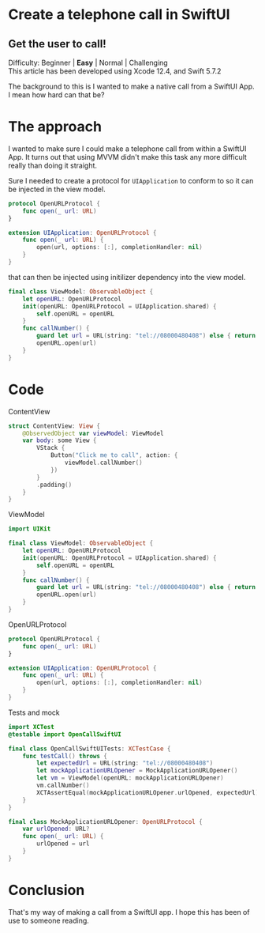 # Create a telephone call in SwiftUI
## Get the user to call!

Difficulty: Beginner | **Easy** | Normal | Challenging<br/>
This article has been developed using Xcode 12.4, and Swift 5.7.2

The background to this is I wanted to make a native call from a SwiftUI App. I mean how hard can that be?

# The approach
I wanted to make sure I could make a telephone call from within a SwiftUI App. It turns out that using MVVM didn't make this task any more difficult really than doing it straight.

Sure I needed to create a protocol for `UIApplication` to conform to so it can be injected in the view model.

```swift
protocol OpenURLProtocol {
    func open(_ url: URL)
}

extension UIApplication: OpenURLProtocol {
    func open(_ url: URL) {
        open(url, options: [:], completionHandler: nil)
    }
}
```

that can then be injected using initilizer dependency into the view model.

```swift
final class ViewModel: ObservableObject {
    let openURL: OpenURLProtocol
    init(openURL: OpenURLProtocol = UIApplication.shared) {
        self.openURL = openURL
    }
    func callNumber() {
        guard let url = URL(string: "tel://08000480408") else { return }
        openURL.open(url)
    }
}
```

# Code
ContentView
```swift
struct ContentView: View {
    @ObservedObject var viewModel: ViewModel
    var body: some View {
        VStack {
            Button("Click me to call", action: {
                viewModel.callNumber()
            })
        }
        .padding()
    }
}
```

ViewModel
```swift
import UIKit

final class ViewModel: ObservableObject {
    let openURL: OpenURLProtocol
    init(openURL: OpenURLProtocol = UIApplication.shared) {
        self.openURL = openURL
    }
    func callNumber() {
        guard let url = URL(string: "tel://08000480408") else { return }
        openURL.open(url)
    }
}
```

OpenURLProtocol
```swift
protocol OpenURLProtocol {
    func open(_ url: URL)
}

extension UIApplication: OpenURLProtocol {
    func open(_ url: URL) {
        open(url, options: [:], completionHandler: nil)
    }
}
```

Tests and mock
```swift
import XCTest
@testable import OpenCallSwiftUI

final class OpenCallSwiftUITests: XCTestCase {
    func testCall() throws {
        let expectedUrl = URL(string: "tel://08000480408")
        let mockApplicationURLOpener = MockApplicationURLOpener()
        let vm = ViewModel(openURL: mockApplicationURLOpener)
        vm.callNumber()
        XCTAssertEqual(mockApplicationURLOpener.urlOpened, expectedUrl)
    }
}

final class MockApplicationURLOpener: OpenURLProtocol {
    var urlOpened: URL?
    func open(_ url: URL) {
        urlOpened = url
    }
}
```


# Conclusion

That's my way of making a call from a SwiftUI app. I hope this has been of use to someone reading.
